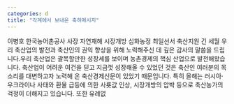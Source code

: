 ```yaml
---
categories: d
title: "각계에서 보내온 축하메시지"
---
```

이병호 한국농어촌공사 사장 자연재해 시장개방 심화농정 최일선서 축산지원 긴 세월 우리 축산업의 발전과 축산인의 권익 향상을 위해 노력해주신 데 깊은 감사의 말씀을 드립니다.우리 축산업은 괄목할만한 성장세를 보이며 농촌경제의 핵심 산업으로 발전해왔습니다. 축산업이 어려운 여건을 딛고 지금껏 성장해올 수 있었던 것은 축산인 여러분의 목소리를 대변하고자 노력해 온 축산경제신문이 있었기 때문입니다. 특히 올해는 러시아·우크라이나 사태와 환율 급등에 의한 사룟값 인상, 시장개방의 압박 등으로 축산농가의 걱정이 더해지고 있습니다. 또한 유례없